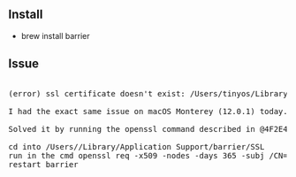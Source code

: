 ## Install
- brew install barrier


## Issue

<pre>

(error) ssl certificate doesn't exist: /Users/tinyos/Library/Application Support/barrier/SSL/Barrier.pem

I had the exact same issue on macOS Monterey (12.0.1) today.

Solved it by running the openssl command described in @4F2E4A2E post.

cd into /Users/<user>/Library/Application Support/barrier/SSL
run in the cmd openssl req -x509 -nodes -days 365 -subj /CN=Barrier -newkey rsa:4096 -keyout Barrier.pem -out Barrier.pem
restart barrier

</pre>
